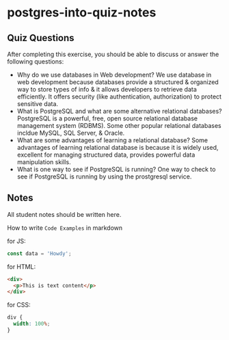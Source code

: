 # postgres-into-quiz-notes

## Quiz Questions

After completing this exercise, you should be able to discuss or answer the following questions:

- Why do we use databases in Web development?
  We use database in web development because databases provide a structured & organized way to store types of info & it allows developers to retrieve data efficiently. It offers security (like authentication, authorization) to protect sensitive data.
- What is PostgreSQL and what are some alternative relational databases?
  PostgreSQL is a powerful, free, open source relational database management system (RDBMS). Some other popular relational databases incldue MySQL, SQL Server, & Oracle.
- What are some advantages of learning a relational database?
  Some advantages of learning relational database is because it is widely used, excellent for managing structured data, provides powerful data manipulation skills.
- What is one way to see if PostgreSQL is running?
  One way to check to see if PostgreSQL is running by using the prostgresql service.

## Notes

All student notes should be written here.

How to write `Code Examples` in markdown

for JS:

```javascript
const data = 'Howdy';
```

for HTML:

```html
<div>
  <p>This is text content</p>
</div>
```

for CSS:

```css
div {
  width: 100%;
}
```
